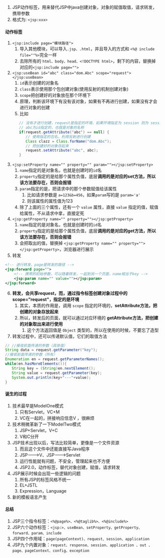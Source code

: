 

1. JSP动作标签，用来替代JSP中java创建对象，对象的赋值取值，请求转发，携带参数
2. 格式为: `<jsp:xxx>`



#### 动作标签
1. `<jsp:include page="模块路径">`
   1. 导入其他模块，可以导入`.jsp、.html`，并且导入的方式和 `<%@ include file=""%>`完全一样
   2. 去除所有的 `html、body、head、<!DOCTYPE html>`，剩下的内容，替换掉对应的`<jsp:include page="">`
2. `<jsp:useBean id="abc" class="dom.Abc" scope="request"></jsp:useBean>`
   1. `id`表示创建的对象名
   2. `class`表示使用那个包创建对象(使用反射的机制创建对象)
   3. `scope`把创建好的对象放在那个环境下
   4. 原理，判断该环境下有没有该对象，如果有不再进行创建，如果没有才会进行对象的创建
   5. 比如
   ```java
      // 没有才进行创建，request是指定的环境，如果环境指定为 session 则为 session.getAttribute
      // abc为id指定的，也就是对象的名称
      if(request.getAttribute('abc') == null) {
         // 使用指定的包名，利用反射进行创建
         Class clazz = Class.forName("dom.Abc");
         // 把创建好的对象存起来
         request.setAttribute("abc", abc);
      }
   ```
3. `<jsp:setProperty name="" property="" param=""></jsp:setProperty>`
   1. `name`指定的是对象名，也就是创建时的`id`名
   2. `property`指定的是给那个属性负值，底层**调用的是对应的set方法，所以该方法要存在，否则会报错**
   3. `param`指定的是，把请求中的那个参数赋值给该属性
      1. 比如请求参数是 `a=123&b=456`，如果`param`写的是 `param='a'` 
      2. 则该属性的属性值为123
   4. 除了上面的三个属性，还有一个 `value` 属性，直接 `value` 指定的值，赋值给属性，不从请求中拿，直接定死
4. `<jsp:getProperty name="" property=""></jsp:getProperty>`
   1. `name`指定的是对象名，也就是创建时的`id`名
   2. `property`指定的是给那个属性负值，底层**调用的是对应的get方法，所以该方法要存在，否则会报错**
   3. 会把取出的值，替换掉 `<jsp:getProperty name="" property=""></jsp:getProperty>`，浏览器进行展示
5. 转发
```xml
<!-- 进行转发，page是转发的路径 -->
<jsp:forward page="">
    <!-- 携带的初始参数，可以随着转发，一起到另一个页面，name相当于key -->
    <jsp:param name="" value=""></jsp:param>
</jsp:forward>
```
6. **转发，会共享request，而，通过指令标签创建对象过程中的 scope="request"，指定的是环境**
   1. 其实，本质的作用是，调用 `scope` 指定的环境的，**setAttribute方法，把创建的对象存放起来**
   2. 所以，转发后的页面，就可以通过对应环境的 **getAttribute方法，把创建的对象取出来进行使用**
      1. 这个方法返回值是 `Object` 类型的，所以在使用的时候，不要忘了造型
7. 转发过程中，还可以传递默认值，它们的取值方法
```java
// //接收前面传递的参数（具体值）
String data = request.getParameter("key");
//接收前面传递的参数（所有）
Enumeration en = request.getParameterNames();
while(en.hasMoreElements()){
   String key = (String)en.nextElement();
   String value = request.getParameter(key);
   System.out.println(key+"---"+value);
}
```



#### 诞生的过程
1. 技术最早是ModelOne模式
    1. 只有Servlet，VC+M
    2. VC在一起的，拼接响应信息V ，很麻烦
2. 技术稍微革新了一下ModelTwo模式
    1. JSP+Servlet，V+C
    2. V和C分开
3. JSP技术出现以后，写法比较简单，更像是一个文件资源
   1. 而且这个文件中还能直接写Java程序
   2. JSP--->V、JSP--->Servlet
   3. 运行性能就有问题，不安全，管理起来也不方便
   4. JSP2.0，动作标签，替代对象创建，赋值，请求转发
4. JSP展示时候会出现一些逻辑的问题
   1. 所有JSP的标签风格不统一
   2. EL+JSTL
   3. Expression，Language
5. 新的模板语言产生



#### 总结
1. JSP三个指令标签：`<%@page%>、<%@taglib%>、<%@include%>`
2. JSP六个动作标签：`<jsp:>、useBean、setProperty、getProperty、forward、param、include`
3. JSP四个作用域：`page(pageContext)、request、session、application`
4. JSP九个内置对象：`request、response、session、application 、out 、page、pageContext、config、exception`






